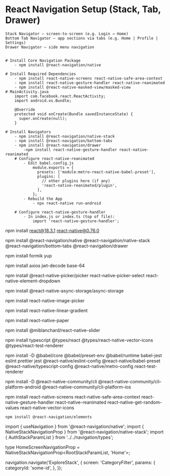 # React Navigation Setup (Stack, Tab, Drawer)

    Stack Navigator – screen-to-screen (e.g. Login → Home)
    Bottom Tab Navigator – app sections via tabs (e.g. Home | Profile | Settings)
    Drawer Navigator – side menu navigation


    # Install Core Navigation Package
    	- npm install @react-navigation/native

    # Install Required Dependencies
    	- npm install react-native-screens react-native-safe-area-context
    	- npm install react-native-gesture-handler react-native-reanimated
    	- npm install @react-native-masked-view/masked-view
    # MainActivity.java
    	import com.facebook.react.ReactActivity;
    	import android.os.Bundle;

    	@Override
    	protected void onCreate(Bundle savedInstanceState) {
    	  super.onCreate(null);
    	}

    # Install Navigators
    	- npm install @react-navigation/native-stack
    	- npm install @react-navigation/bottom-tabs
    	- npm install @react-navigation/drawer
    		-npm install react-native-gesture-handler react-native-reanimated
    	# Configure react-native-reanimated
    		- Edit babel.config.js
    			module.exports = {
    			  presets: ['module:metro-react-native-babel-preset'],
    			  plugins: [
    			    // other plugins here (if any)
    			    'react-native-reanimated/plugin',
    			  ],
    			};
    		- Rebuild the App
    			- npx react-native run-android

    	# Configure react-native-gesture-handler
    		- In index.js or index.ts (top of file):
    			import 'react-native-gesture-handler';

npm install react@18.3.1 react-native@0.76.0

npm install @react-navigation/native @react-navigation/native-stack @react-navigation/bottom-tabs @react-navigation/drawer

npm install formik yup

npm install axios jwt-decode base-64

npm install @react-native-picker/picker react-native-picker-select react-native-element-dropdown

npm install @react-native-async-storage/async-storage

npm install react-native-image-picker

npm install react-native-linear-gradient

npm install react-native-paper

npm install @miblanchard/react-native-slider

npm install typescript @types/react @types/react-native-vector-icons @types/react-test-renderer

npm install -D @babel/core @babel/preset-env @babel/runtime babel-jest eslint prettier jest @react-native/eslint-config @react-native/babel-preset @react-native/typescript-config @react-native/metro-config react-test-renderer

npm install -D @react-native-community/cli @react-native-community/cli-platform-android @react-native-community/cli-platform-ios

npm install react-native-screens react-native-safe-area-context react-native-gesture-handler react-native-reanimated react-native-get-random-values react-native-vector-icons

    npm install @react-navigation/elements

import { useNavigation } from '@react-navigation/native';
import { NativeStackNavigationProp } from '@react-navigation/native-stack';
import { AuthStackParamList } from '../../navigation/types';

type HomeScreenNavigationProp = NativeStackNavigationProp<RootStackParamList, 'Home'>;

navigation.navigate('ExploreStack', {
screen: 'CategoryFilter',
params: {
categoryId: 'some-id',
},
});
